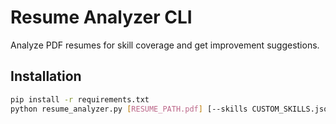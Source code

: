 # Resume Analyzer CLI

Analyze PDF resumes for skill coverage and get improvement suggestions.

## Installation
```bash
pip install -r requirements.txt
python resume_analyzer.py [RESUME_PATH.pdf] [--skills CUSTOM_SKILLS.json]
